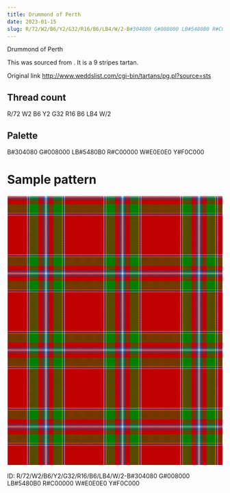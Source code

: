 ```yaml
---
title: Drummond of Perth
date: 2023-01-15
slug: R/72/W2/B6/Y2/G32/R16/B6/LB4/W/2-B#304080 G#008000 LB#5480B0 R#C00000 W#E0E0E0 Y#F0C000
---
```

Drummond of Perth

This was sourced from <no value>.  It is a 9 stripes tartan.

Original link http://www.weddslist.com/cgi-bin/tartans/pg.pl?source=sts

## Thread count
R/72 W2 B6 Y2 G32 R16 B6 LB4 W/2

## Palette
B#304080 G#008000 LB#5480B0 R#C00000 W#E0E0E0 Y#F0C000

# Sample pattern

![Tartan detail](tartan.png "R/72 W2 B6 Y2 G32 R16 B6 LB4 W/2 tartan")

ID: R/72/W2/B6/Y2/G32/R16/B6/LB4/W/2-B#304080 G#008000 LB#5480B0 R#C00000 W#E0E0E0 Y#F0C000